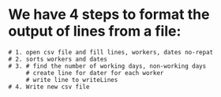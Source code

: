 # We have 4 steps to format the output of lines from a file:

	# 1. open csv file and fill lines, workers, dates no-repat 
	# 2. sorts workers and dates
	# 3. # find the number of working days, non-working days
		 # create line for dater for each worker 
		 # write line to writeLines
	# 4. Write new csv file 

